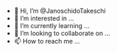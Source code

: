 - 👋 Hi, I’m @JanoschidoTakeschi
- 👀 I’m interested in ...
- 🌱 I’m currently learning ...
- 💞️ I’m looking to collaborate on ...
- 📫 How to reach me ...

<!---
JanoschidoTakeschi/JanoschidoTakeschi is a ✨ special ✨ repository because its `README.md` (this file) appears on your GitHub profile.
You can click the Preview link to take a look at your changes.
--->
